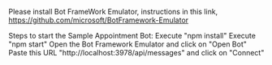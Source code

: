 Please install Bot FrameWork Emulator, instructions in this link,
https://github.com/microsoft/BotFramework-Emulator

Steps to start the Sample Appointment Bot:
Execute "npm install"
Execute "npm start"
Open the Bot Framework Emulator and click on "Open Bot"
Paste this URL "http://localhost:3978/api/messages" and click on "Connect"
